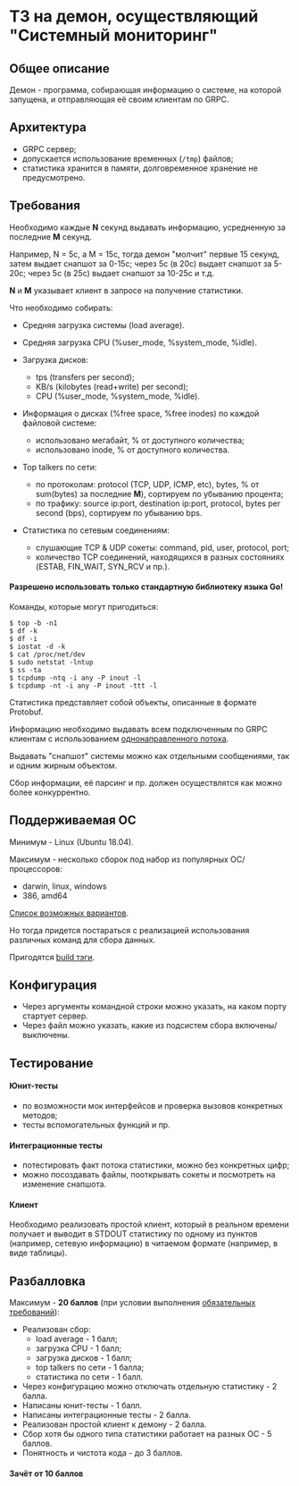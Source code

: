 # ТЗ на демон, осуществляющий "Системный мониторинг"

## Общее описание
Демон - программа, собирающая информацию о системе, на которой запущена,
и отправляющая её своим клиентам по GRPC.

## Архитектура
- GRPC сервер;
- допускается использование временных (`/tmp`) файлов;
- статистика хранится в памяти, долговременное хранение не предусмотрено.

## Требования
Необходимо каждые **N** секунд выдавать информацию, усредненную за последние **M** секунд.

Например, N = 5с, а M = 15с, тогда демон "молчит" первые 15 секунд,
затем выдает снапшот за 0-15с; через 5с (в 20с) выдает снапшот за 5-20с;
через 5с (в 25с) выдает снапшот за 10-25с и т.д.

**N** и **M** указывает клиент в запросе на получение статистики.

Что необходимо собирать:
- Средняя загрузка системы (load average).

- Средняя загрузка CPU (%user_mode, %system_mode, %idle).

- Загрузка дисков:
    - tps (transfers per second);
    - KB/s (kilobytes (read+write) per second);
    - CPU (%user_mode, %system_mode, %idle).

- Информация о дисках (%free space, %free inodes) по каждой файловой системе:
    - использовано мегабайт, % от доступного количества;
    - использовано inode, % от доступного количества.

- Top talkers по сети:
    - по протоколам: protocol (TCP, UDP, ICMP, etc), bytes, % от sum(bytes) за последние **M**), сортируем по убыванию процента;
    - по трафику: source ip:port, destination ip:port, protocol, bytes per second (bps), сортируем по убыванию bps.

- Статистика по сетевым соединениям:
    - слушающие TCP & UDP сокеты: command, pid, user, protocol, port;
    - количество TCP соединений, находящихся в разных состояниях (ESTAB, FIN_WAIT, SYN_RCV и пр.).

#### Разрешено использовать только стандартную библиотеку языка Go!

Команды, которые могут пригодиться:
```
$ top -b -n1
$ df -k
$ df -i
$ iostat -d -k
$ cat /proc/net/dev
$ sudo netstat -lntup
$ ss -ta
$ tcpdump -ntq -i any -P inout -l
$ tcpdump -nt -i any -P inout -ttt -l
```

Статистика представляет собой объекты, описанные в формате Protobuf.

Информацию необходимо выдавать всем подключенным по GRPC клиентам
с использованием [однонаправленного потока](https://grpc.io/docs/tutorials/basic/go/#server-side-streaming-rpc).

Выдавать "снапшот" системы можно как отдельными сообщениями, так и одним жирным объектом.

Сбор информации, её парсинг и пр. должен осуществлятся как можно более конкуррентно.

## Поддерживаемая ОС
Минимум - Linux (Ubuntu 18.04).

Максимум - несколько сборок под набор из популярных ОС/процессоров:
- darwin, linux, windows
- 386, amd64

[Список возможных вариантов](https://gist.github.com/asukakenji/f15ba7e588ac42795f421b48b8aede63).

Но тогда придется постараться с реализацией использования различных команд для сбора данных.

Пригодятся [build тэги](https://www.digitalocean.com/community/tutorials/building-go-applications-for-different-operating-systems-and-architectures).

## Конфигурация
- Через аргументы командной строки можно указать, на каком порту стартует сервер.
- Через файл можно указать, какие из подсистем сбора включены/выключены.

## Тестирование
#### Юнит-тесты
- по возможности мок интерфейсов и проверка вызовов конкретных методов;
- тесты вспомогательных функций и пр.

#### Интеграционные тесты
- потестировать факт потока статистики, можно без конкретных цифр;
- можно посоздавать файлы, пооткрывать сокеты и посмотреть на изменение снапшота.

#### Клиент
Необходимо реализовать простой клиент, который в реальном времени получает
и выводит в STDOUT статистику по одному из пунктов (например, сетевую информацию)
в читаемом формате (например, в виде таблицы).

## Разбалловка
Максимум - **20 баллов**
(при условии выполнения [обязательных требований](./README.md)):

* Реализован сбор:
    - load average - 1 балл;
    - загрузка CPU - 1 балл;
    - загрузка дисков - 1 балл;
    - top talkers по сети - 1 балла;
    - статистика по сети - 1 балл.
* Через конфигурацию можно отключать отдельную статистику - 2 балла.
* Написаны юнит-тесты - 1 балл.
* Написаны интеграционные тесты - 2 балла.
* Реализован простой клиент к демону - 2 балла.
* Сбор хотя бы одного типа статистики работает на разных ОС - 5 баллов.
* Понятность и чистота кода - до 3 баллов.

#### Зачёт от 10 баллов
